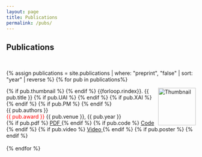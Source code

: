 ```yaml
---
layout: page
title: Publications
permalink: /pubs/
---
```


<style>
.small-text {
    font-size: 0.9em;
}
        dt {
            float: left;
            clear: left;
            width: 100px;
            text-align: left;
            color: royalblue;
        }
        dd {
            margin-left: 120px; /* Adjust this value for tab distance */
        }
        .thumbnail {
            float: right;
            margin-left: 10px;
            width: auto; /* Adjust the size as needed */
            height: 100px; /* Adjust the size as needed */
        }
        .pubitem {
            overflow: hidden;
        }
</style>


<div>
<h2> Publications </h2>
<!-- 
My research mainly spans across the topics of <span style ="color: orangered">Uncertainty-aware ML</span>
(<span class="paper_type_UAI">UAI</span>), <span style ="color: blue">Explanation in ML</span>(<span class="paper_type_XAI">XAI</span>), and <span style="color: green"> Preference Modelling</span>(<span class="paper_type_pl">PM</span>).
-->
</div>
<br>

{% assign publications = site.publications | where: "preprint", "false" | sort: "year" | reverse %}
{% for pub in publications%}
  <div class="pubitem">
    <div class="pubtitle">
{% if pub.thumbnail %}
        <img class="thumbnail" src="{{ pub.thumbnail }}" alt="Thumbnail">
      {% endif %}
      {{forloop.rindex}}. {{ pub.title }} 
        {% if pub.UAI %}
            <!-- <span class="paper_type_UAI">UAI</span> -->
        {% endif %}
        {% if pub.XAI %}
            <!-- <span class="paper_type_XAI">XAI</span> -->
        {% endif %}
        {% if pub.PM %}
            <!-- <span class="paper_type_pl">PM</span> -->
        {% endif %}
    </div>
    <div class="pubauthors">{{ pub.authors }}</div>
    <div class="pubinfo">
        <span style="color: red">{{ pub.award }}</span> {{ pub.venue }}, {{ pub.year }}
    </div>
    <div class="publinks">
      {% if pub.pdf %}
            <a href="{{ pub.pdf }}">
              <span class="border">PDF</span> 
            </a>
          {% endif %}
      {% if pub.code %}
        <a href="{{ pub.code }}">
            <span class="border">Code</span>
        </a>
      {% endif %}
      {% if pub.video %}
        <a href="{{ pub.video }}">
            <span class="border">Video</span>
        </a>
      {% endif %}
      {% if pub.poster %}
        <a href="{{ pub.poster }}">
          <i class="fas fa-image"></i>
        </a>
      {% endif %}
    </div>
</div>
<br>
{% endfor %}
